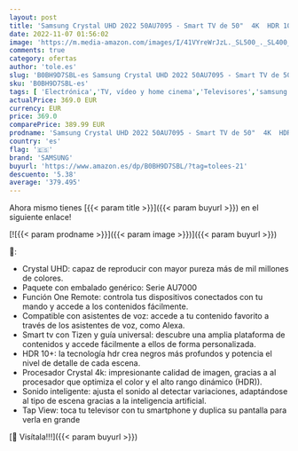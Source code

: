```yaml
---
layout: post
title: 'Samsung Crystal UHD 2022 50AU7095 - Smart TV de 50"  4K  HDR 10+  Procesador 4K  PurColor  Sonido Inteligente  Función One Remote Control y Compatible Asistentes de Voz  Compatible con Alexa'
date: 2022-11-07 01:56:02
image: 'https://m.media-amazon.com/images/I/41VYreWrJzL._SL500_._SL400_.jpg'
comments: true
category: ofertas
author: 'tole.es'
slug: 'B0BH9D7SBL-es Samsung Crystal UHD 2022 50AU7095 - Smart TV de 50" 4K HDR...'
sku: 'B0BH9D7SBL-es'
tags: [ 'Electrónica','TV, vídeo y home cinema','Televisores','samsung','smart','tv','🇪🇸', ]
actualPrice: 369.0 EUR
currency: EUR
price: 369.0
comparePrice: 389.99 EUR
prodname: 'Samsung Crystal UHD 2022 50AU7095 - Smart TV de 50"  4K  HDR 10+  Procesador 4K  PurColor  Sonido Inteligente  Función One Remote Control y Compatible Asistentes de Voz  Compatible con Alexa'
country: 'es'
flag: '🇪🇸'
brand: 'SAMSUNG'
buyurl: 'https://www.amazon.es/dp/B0BH9D7SBL/?tag=tolees-21'
descuento: '5.38'
average: '379.495'
---
```


Ahora mismo tienes [{{< param title >}}]({{< param buyurl >}}) en el siguiente enlace!

[![{{< param prodname >}}]({{< param image >}})]({{< param buyurl >}})

🔎:

- Crystal UHD: capaz de reproducir con mayor pureza más de mil millones de colores.
- Paquete con embalado genérico: Serie AU7000
- Función One Remote: controla tus dispositivos conectados con tu mando y accede a los contenidos fácilmente.
- Compatible con asistentes de voz: accede a tu contenido favorito a través de los asistentes de voz, como Alexa.
- Smart tv con Tizen y guía universal: descubre una amplia plataforma de contenidos y accede fácilmente a ellos de forma personalizada.
- HDR 10+: la tecnología hdr crea negros más profundos y potencia el nivel de detalle de cada escena.
- Procesador Crystal 4k: impresionante calidad de imagen, gracias a al procesador que optimiza el color y el alto rango dinámico (HDR)).
- Sonido inteligente: ajusta el sonido al detectar variaciones, adaptándose al tipo de escena gracias a la inteligencia artificial.
- Tap View: toca tu televisor con tu smartphone y duplica su pantalla para verla en grande

[🛒 Visítala!!!]({{< param buyurl >}})
